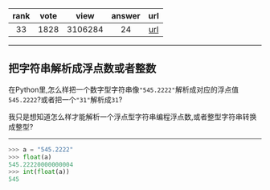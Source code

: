 
| rank | vote | view | answer | url |
|:-:|:-:|:-:|:-:|:-:|
|33|1828|3106284|24| [url](http://stackoverflow.com/questions/379906/how-do-i-parse-a-string-to-a-float-or-int-in-python) |
***

## 把字符串解析成浮点数或者整数

在Python里,怎么样把一个数字型字符串像`"545.2222"`解析成对应的浮点值`545.2222`?或者把一个`"31"`解析成`31`?

我只是想知道怎么样才能解析一个浮点型字符串编程浮点数,或者整型字符串转换成整型?

***

```python
>>> a = "545.2222"
>>> float(a)
545.22220000000004
>>> int(float(a))
545
```